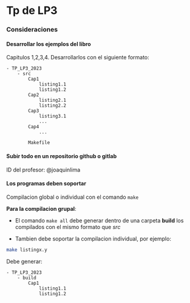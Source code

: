 # Tp de LP3
### Consideraciones

#### Desarrollar los ejemplos del libro 
Capitulos 1,2,3,4. Desarrollarlos con el siguiente formato:
```
- TP_LP3_2023
    - src
        Cap1
            listing1.1
            listing1.2
        Cap2
            listing2.1
            listing2.2
        Cap3
            listing3.1
            ...
        Cap4
            ...

        Makefile
```

#### Subir todo en un repositorio github o gitlab
ID del profesor: @joaquinlima

#### Los programas deben soportar
Compilacion global o individual con el comando `make`

**Para la compilacion grupal**:
- El comando `make all` debe generar dentro de una carpeta **build** los compilados con el mismo formato que _src_

- Tambien debe soportar la compilacion individual, por ejemplo:
```sh
make listingx.y
```

Debe generar:
```
- TP_LP3_2023
    - build
        Cap1
            listing1.1
            listing1.2
```
